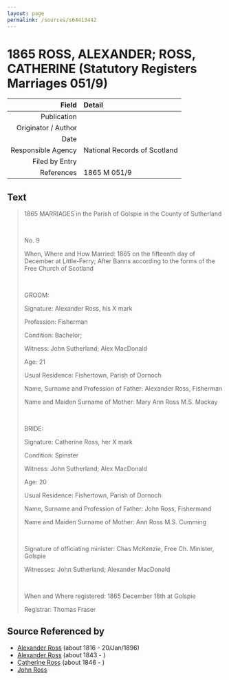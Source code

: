 ```yaml
---
layout: page
permalink: /sources/s64413442
---
```


# 1865 ROSS, ALEXANDER; ROSS, CATHERINE (Statutory Registers Marriages 051/9)

Field | Detail
---:|:---
Publication | 
Originator / Author | 
Date | 
Responsible Agency | National Records of Scotland
Filed by Entry | 
References | 1865 M 051/9

## Text

> 1865 MARRIAGES in the Parish of Golspie in the County of Sutherland
>
> <br/>
>
> No. 9
>
> When, Where and How Married: 1865 on the fifteenth day of December at Little-Ferry; After Banns according to the forms of the Free Church of Scotland
>
> <br/>
>
> GROOM:
>
> Signature: Alexander Ross, his X mark
>
> Profession: Fisherman
>
> Condition: Bachelor;
>
> Witness: John Sutherland; Alex MacDonald
>
> Age: 21
>
> Usual Residence: Fishertown, Parish of Dornoch
>
> Name, Surname and Profession of Father: Alexander Ross, Fisherman
>
> Name and Maiden Surname of Mother: Mary Ann Ross M.S. Mackay
>
> <br/>
>
> BRIDE:
>
> Signature: Catherine Ross, her X mark
>
> Condition: Spinster
>
> Witness: John Sutherland; Alex MacDonald
>
> Age: 20
>
> Usual Residence: Fishertown, Parish of Dornoch
>
> Name, Surname and Profession of Father: John Ross, Fishermand
>
> Name and Maiden Surname of Mother: Ann Ross M.S. Cumming
>
> <br/>
>
> Signature of officiating minister: Chas McKenzie, Free Ch. Minister, Golspie
>
> Witnesses: John Sutherland; Alexander MacDonald
>
> <br/>
>
> When and Where registered: 1865 December 18th at Golspie
>
> Registrar: Thomas Fraser
>

## Source Referenced by

* [Alexander Ross](../people/@81387900@-alexander-ross-b1816-d1896-1-20.md) (about 1816 - 20/Jan/1896)
* [Alexander Ross](../people/@17311533@-alexander-ross-b1843-d.md) (about 1843 - )
* [Catherine Ross](../people/@98280413@-catherine-ross-b1846-d.md) (about 1846 - )
* [John Ross](../people/@29351958@-john-ross-b-d.md)
